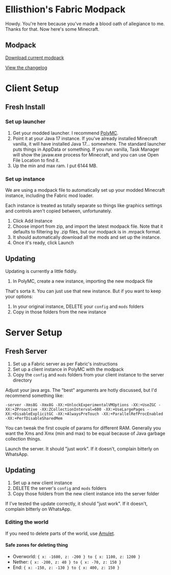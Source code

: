 # Ellisthion's Fabric Modpack

Howdy. You're here because you've made a blood oath of allegiance to me. Thanks for that. Now here's some Minecraft.

## Modpack

[Download current modpack](/modpack/Ellisthion%20Fabric%201.19%20v0.2.mrpack)

[View the changelog](/CHANGELOG.md)

# Client Setup

## Fresh Install

### Set up launcher

1. Get your modded launcher. I recommend [PolyMC](https://polymc.org/).
2. Point it at your Java 17 instance. If you've already installed Minecraft vanilla, it will have installed Java 17... somewhere. The standard launcher puts things in AppData or something. If you run vanilla, Task Manager will show the javaw.exe process for Minecraft, and you can use Open File Location to find it.
3. Up the min and max ram. I put 6144 MB.

### Set up instance

We are using a modpack file to automatically set up your modded Minecraft instance, including the Fabric mod loader.

Each instance is treated as totally separate so things like graphics settings and controls aren't copied between, unfortunately.

1. Click Add Instance
2. Choose import from zip, and import the latest modpack file. Note that it defaults to filtering by .zip files, but our modpack is in .mrpack format.
3. It should automatically download all the mods and set up the instance.
4. Once it's ready, click Launch

## Updating

Updating is currently a little fiddly.

1. In PolyMC, create a new instance, importing the new modpack file

That's sorta it. You can just use that new instance. But if you want to keep your options:

1. In your original instance, DELETE your `config` and `mods` folders
2. Copy in those folders from the new instance

# Server Setup

## Fresh Server

1. Set up a Fabric server as per Fabric's instructions
2. Set up a client instance in PolyMC with the modpack
3. Copy the `config` and `mods` folders from your client instance to the server directory

Adjust your java args. The "best" arguments are hotly discussed, but I'd recommend something like:

`-server -Xms8G -Xmx8G -XX:+UnlockExperimentalVMOptions -XX:+UseZGC -XX:+ZProactive -XX:ZCollectionInterval=600 -XX:+UseLargePages -XX:+DisableExplicitGC -XX:+AlwaysPreTouch -XX:+ParallelRefProcEnabled -XX:+PerfDisableSharedMem`

You can tweak the first couple of params for different RAM. Generally you want the Xms and Xmx (min and max) to be equal because of Java garbage collection things.

Launch the server. It should "just work". If it doesn't, complain bitterly on WhatsApp.

## Updating

1. Set up a new client instance
2. DELETE the server's `config` and `mods` folders
3. Copy those folders from the new client instance into the server folder

If I've tested the update correctly, it should "just work". If it doesn't, complain bitterly on WhatsApp.

### Editing the world

If you need to delete parts of the world, use [Amulet](https://www.amuletmc.com/).

#### Safe zones for deleting thing
- Overworld: `{ x: -1600, z: -200 } to { x: 1100, z: 1200 }`
- Nether: `{ x: -200, z: 40 } to { x: -70, z: 150 }`
- End: `{ x: -150, z: -130 } to { x: 400, z: 150 }`
